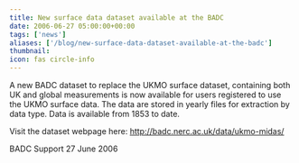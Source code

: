 ```yaml
---
title: New surface data dataset available at the BADC 
date: 2006-06-27 05:00:00+00:00
tags: ['news']
aliases: ['/blog/new-surface-data-dataset-available-at-the-badc']
thumbnail: 
icon: fas circle-info
---
```



A new BADC dataset to replace the UKMO surface dataset, containing both UK and global measurements is now available for users registered to use the UKMO surface data. The data are stored in yearly files for extraction by data type. Data is available from 1853 to date.


 
 
Visit the dataset webpage here: <http://badc.nerc.ac.uk/data/ukmo-midas/>

 

BADC Support
27 June 2006



